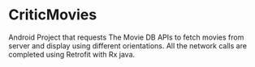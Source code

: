 # CriticMovies

Android Project that requests The Movie DB APIs to fetch movies from server and display using different orientations. All the network calls are completed using Retrofit with Rx java.


